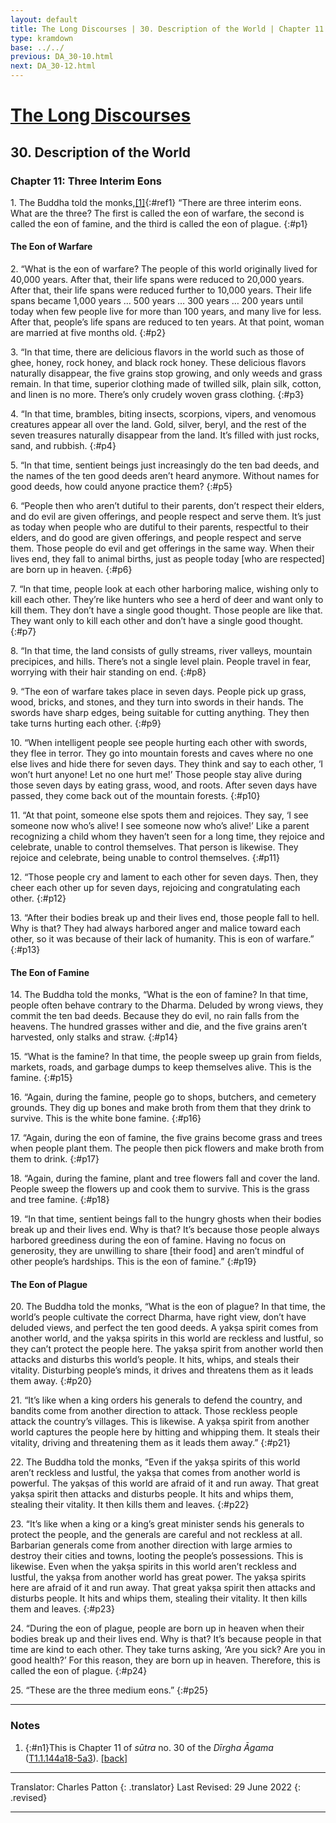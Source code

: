 ```yaml
---
layout: default
title: The Long Discourses | 30. Description of the World | Chapter 11. Three Interim Eons
type: kramdown
base: ../../
previous: DA_30-10.html
next: DA_30-12.html
---
```


# [The Long Discourses](index.html)
## 30. Description of the World
### Chapter 11: Three Interim Eons

1\. The Buddha told the monks,[\[1\]](#n1){:#ref1} “There are three interim eons. What are the three? The first is called the eon of warfare, the second is called the eon of famine, and the third is called the eon of plague.
{:#p1}

#### The Eon of Warfare

2\. “What is the eon of warfare? The people of this world originally lived for 40,000 years. After that, their life spans were reduced to 20,000 years. After that, their life spans were reduced further to 10,000 years. Their life spans became 1,000 years … 500 years … 300 years … 200 years until today when few people live for more than 100 years, and many live for less. After that, people’s life spans are reduced to ten years. At that point, woman are married at five months old.
{:#p2}

3\. “In that time, there are delicious flavors in the world such as those of ghee, honey, rock honey, and black rock honey. These delicious flavors naturally disappear, the five grains stop growing, and only weeds and grass remain. In that time, superior clothing made of twilled silk, plain silk, cotton, and linen is no more. There’s only crudely woven grass clothing.
{:#p3}

4\. “In that time, brambles, biting insects, scorpions, vipers, and venomous creatures appear all over the land. Gold, silver, beryl, and the rest of the seven treasures naturally disappear from the land. It’s filled with just rocks, sand, and rubbish.
{:#p4}

5\. “In that time, sentient beings just increasingly do the ten bad deeds, and the names of the ten good deeds aren’t heard anymore. Without names for good deeds, how could anyone practice them?
{:#p5}

6\. “People then who aren’t dutiful to their parents, don’t respect their elders, and do evil are given offerings, and people respect and serve them. It’s just as today when people who are dutiful to their parents, respectful to their elders, and do good are given offerings, and people respect and serve them. Those people do evil and get offerings in the same way. When their lives end, they fall to animal births, just as people today [who are respected] are born up in heaven.
{:#p6}

7\. “In that time, people look at each other harboring malice, wishing only to kill each other. They’re like hunters who see a herd of deer and want only to kill them. They don’t have a single good thought. Those people are like that. They want only to kill each other and don’t have a single good thought.
{:#p7}

8\. “In that time, the land consists of gully streams, river valleys, mountain precipices, and hills. There’s not a single level plain. People travel in fear, worrying with their hair standing on end.
{:#p8}

9\. “The eon of warfare takes place in seven days. People pick up grass, wood, bricks, and stones, and they turn into swords in their hands. The swords have sharp edges, being suitable for cutting anything. They then take turns hurting each other.
{:#p9}

10\. “When intelligent people see people hurting each other with swords, they flee in terror. They go into mountain forests and caves where no one else lives and hide there for seven days. They think and say to each other, ‘I won’t hurt anyone! Let no one hurt me!’ Those people stay alive during those seven days by eating grass, wood, and roots. After seven days have passed, they come back out of the mountain forests.
{:#p10}

11\. “At that point, someone else spots them and rejoices. They say, ‘I see someone now who’s alive! I see someone now who’s alive!’ Like a parent recognizing a child whom they haven’t seen for a long time, they rejoice and celebrate, unable to control themselves. That person is likewise. They rejoice and celebrate, being unable to control themselves.
{:#p11}

12\. “Those people cry and lament to each other for seven days. Then, they cheer each other up for seven days, rejoicing and congratulating each other.
{:#p12}

13\. “After their bodies break up and their lives end, those people fall to hell. Why is that? They had always harbored anger and malice toward each other, so it was because of their lack of humanity. This is eon of warfare.”
{:#p13}

#### The Eon of Famine

14\. The Buddha told the monks, “What is the eon of famine? In that time, people often behave contrary to the Dharma. Deluded by wrong views, they commit the ten bad deeds. Because they do evil, no rain falls from the heavens. The hundred grasses wither and die, and the five grains aren’t harvested, only stalks and straw.
{:#p14}

15\. “What is the famine? In that time, the people sweep up grain from fields, markets, roads, and garbage dumps to keep themselves alive. This is the famine.
{:#p15}

16\. “Again, during the famine, people go to shops, butchers, and cemetery grounds. They dig up bones and make broth from them that they drink to survive. This is the white bone famine.
{:#p16}

17\. “Again, during the eon of famine, the five grains become grass and trees when people plant them. The people then pick flowers and make broth from them to drink.
{:#p17}

18\. “Again, during the famine, plant and tree flowers fall and cover the land. People sweep the flowers up and cook them to survive. This is the grass and tree famine.
{:#p18}

19\. “In that time, sentient beings fall to the hungry ghosts when their bodies break up and their lives end. Why is that? It’s because those people always harbored greediness during the eon of famine. Having no focus on generosity, they are unwilling to share [their food] and aren’t mindful of other people’s hardships. This is the eon of famine.”
{:#p19}

#### The Eon of Plague

20\. The Buddha told the monks, “What is the eon of plague? In that time, the world’s people cultivate the correct Dharma, have right view, don’t have deluded views, and perfect the ten good deeds. A yakṣa spirit comes from another world, and the yakṣa spirits in this world are reckless and lustful, so they can’t protect the people here. The yakṣa spirit from another world then attacks and disturbs this world’s people. It hits, whips, and steals their vitality. Disturbing people’s minds, it drives and threatens them as it leads them away.
{:#p20}

21\. “It’s like when a king orders his generals to defend the country, and bandits come from another direction to attack. Those reckless people attack the country’s villages. This is likewise. A yakṣa spirit from another world captures the people here by hitting and whipping them. It steals their vitality, driving and threatening them as it leads them away.”
{:#p21}

22\. The Buddha told the monks, “Even if the yakṣa spirits of this world aren’t reckless and lustful, the yakṣa that comes from another world is powerful. The yakṣas of this world are afraid of it and run away. That great yakṣa spirit then attacks and disturbs people. It hits and whips them, stealing their vitality. It then kills them and leaves.
{:#p22}

23\. “It’s like when a king or a king’s great minister sends his generals to protect the people, and the generals are careful and not reckless at all. Barbarian generals come from another direction with large armies to destroy their cities and towns, looting the people’s possessions. This is likewise. Even when the yakṣa spirits in this world aren’t reckless and lustful, the yakṣa from another world has great power. The yakṣa spirits here are afraid of it and run away. That great yakṣa spirit then attacks and disturbs people. It hits and whips them, stealing their vitality. It then kills them and leaves.
{:#p23}

24\. “During the eon of plague, people are born up in heaven when their bodies break up and their lives end. Why is that? It’s because people in that time are kind to each other. They take turns asking, ‘Are you sick? Are you in good health?’ For this reason, they are born up in heaven. Therefore, this is called the eon of plague.
{:#p24}

25\. “These are the three medium eons.”
{:#p25}

---

### Notes

1. {:#n1}This is Chapter 11 of <em>sūtra</em> no. 30 of the <cite>Dīrgha Āgama</cite> (<a href="https://cbetaonline.dila.edu.tw/zh/T01n0001_p0144a18" target="_blank">T1.1.144a18-5a3</a>). [\[back\]](#ref1)

---

Translator: Charles Patton
{: .translator}
Last Revised: 29 June 2022
{: .revised}

---